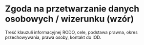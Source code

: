 # Zgoda na przetwarzanie danych osobowych / wizerunku (wzór)

Treść klauzuli informacyjnej RODO, cele, podstawa prawna, okres przechowywania, prawa osoby, kontakt do IOD.
